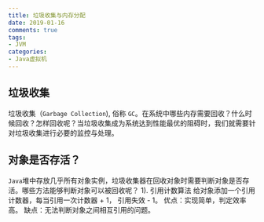 ```yaml
---
title: 垃圾收集与内存分配
date: 2019-01-16
comments: true 
tags:
- JVM
categories:  
- Java虚拟机
---
```


## 垃圾收集
垃圾收集（`Garbage Collection`), 俗称 `GC`。在系统中哪些内存需要回收？什么时候回收？怎样回收呢？当垃圾收集成为系统达到性能最优的阻碍时，我们就需要针对垃圾收集进行必要的监控与处理。

## 对象是否存活？
`Java`堆中存放几乎所有对象实例，垃圾收集器在回收对象时需要判断对象是否存活。哪些方法能够判断对象可以被回收呢？
1). 引用计数算法
给对象添加一个引用计数器，每当引用一次计数器 + 1， 引用失效 - 1。
优点：实现简单，判定效率高。
缺点：无法判断对象之间相互引用的问题。